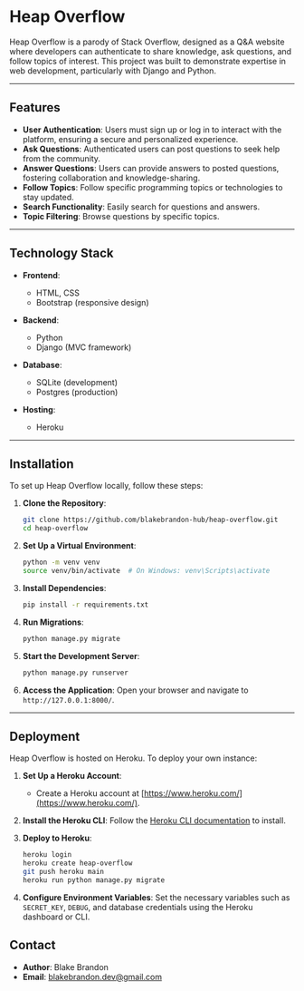 # Heap Overflow

Heap Overflow is a parody of Stack Overflow, designed as a Q&A website where developers can authenticate to share knowledge, ask questions, and follow topics of interest. This project was built to demonstrate expertise in web development, particularly with Django and Python.

---

## Features

- **User Authentication**: Users must sign up or log in to interact with the platform, ensuring a secure and personalized experience.
- **Ask Questions**: Authenticated users can post questions to seek help from the community.
- **Answer Questions**: Users can provide answers to posted questions, fostering collaboration and knowledge-sharing.
- **Follow Topics**: Follow specific programming topics or technologies to stay updated.
- **Search Functionality**: Easily search for questions and answers.
- **Topic Filtering**: Browse questions by specific topics.

---

## Technology Stack

- **Frontend**:
  - HTML, CSS
  - Bootstrap (responsive design)

- **Backend**:
  - Python
  - Django (MVC framework)

- **Database**:
  - SQLite (development)
  - Postgres (production)

- **Hosting**:
  - Heroku

---

## Installation

To set up Heap Overflow locally, follow these steps:

1. **Clone the Repository**:
   ```bash
   git clone https://github.com/blakebrandon-hub/heap-overflow.git
   cd heap-overflow
   ```

2. **Set Up a Virtual Environment**:
   ```bash
   python -m venv venv
   source venv/bin/activate  # On Windows: venv\Scripts\activate
   ```

3. **Install Dependencies**:
   ```bash
   pip install -r requirements.txt
   ```

4. **Run Migrations**:
   ```bash
   python manage.py migrate
   ```

5. **Start the Development Server**:
   ```bash
   python manage.py runserver
   ```

6. **Access the Application**:
   Open your browser and navigate to `http://127.0.0.1:8000/`.

---

## Deployment

Heap Overflow is hosted on Heroku. To deploy your own instance:

1. **Set Up a Heroku Account**:
   - Create a Heroku account at [https://www.heroku.com/](https://www.heroku.com/).

2. **Install the Heroku CLI**:
   Follow the [Heroku CLI documentation](https://devcenter.heroku.com/articles/heroku-cli) to install.

3. **Deploy to Heroku**:
   ```bash
   heroku login
   heroku create heap-overflow
   git push heroku main
   heroku run python manage.py migrate
   ```

4. **Configure Environment Variables**:
   Set the necessary variables such as `SECRET_KEY`, `DEBUG`, and database credentials using the Heroku dashboard or CLI.




## Contact

- **Author**: Blake Brandon
- **Email**: [blakebrandon.dev@gmail.com](mailto:blakebrandon.dev@gmail.com)

